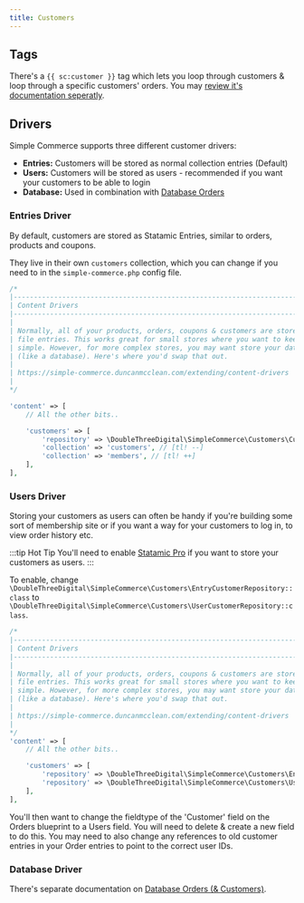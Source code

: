 ```yaml
---
title: Customers
---
```


## Tags

There's a `{{ sc:customer }}` tag which lets you loop through customers & loop through a specific customers' orders. You may [review it's documentation seperatly](https://simple-commerce.duncanmcclean.com/tags/customer).

## Drivers

Simple Commerce supports three different customer drivers:

-   **Entries:** Customers will be stored as normal collection entries (Default)
-   **Users:** Customers will be stored as users - recommended if you want your customers to be able to login
-   **Database:** Used in combination with [Database Orders](/database-orders)

### Entries Driver

By default, customers are stored as Statamic Entries, similar to orders, products and coupons.

They live in their own `customers` collection, which you can change if you need to in the `simple-commerce.php` config file.

```php
/*
|--------------------------------------------------------------------------
| Content Drivers
|--------------------------------------------------------------------------
|
| Normally, all of your products, orders, coupons & customers are stored as flat
| file entries. This works great for small stores where you want to keep everything
| simple. However, for more complex stores, you may want store your data somewhere else
| (like a database). Here's where you'd swap that out.
|
| https://simple-commerce.duncanmcclean.com/extending/content-drivers
|
*/

'content' => [
	// All the other bits..

    'customers' => [
        'repository' => \DoubleThreeDigital\SimpleCommerce\Customers\Customer::class,
        'collection' => 'customers', // [tl! --]
        'collection' => 'members', // [tl! ++]
    ],
],
```

### Users Driver

Storing your customers as users can often be handy if you're building some sort of membership site or if you want a way for your customers to log in, to view order history etc.

:::tip Hot Tip
You'll need to enable [Statamic Pro](https://statamic.com/pricing) if you want to store your customers as users.
:::

To enable, change `\DoubleThreeDigital\SimpleCommerce\Customers\EntryCustomerRepository::class` to `\DoubleThreeDigital\SimpleCommerce\Customers\UserCustomerRepository::class`.

```php
/*
|--------------------------------------------------------------------------
| Content Drivers
|--------------------------------------------------------------------------
|
| Normally, all of your products, orders, coupons & customers are stored as flat
| file entries. This works great for small stores where you want to keep everything
| simple. However, for more complex stores, you may want store your data somewhere else
| (like a database). Here's where you'd swap that out.
|
| https://simple-commerce.duncanmcclean.com/extending/content-drivers
|
*/
'content' => [
	// All the other bits..

    'customers' => [
        'repository' => \DoubleThreeDigital\SimpleCommerce\Customers\EntryCustomerRepository::class, // [tl! --]
        'repository' => \DoubleThreeDigital\SimpleCommerce\Customers\UserCustomerRepository::class, // [tl! ++]
    ],
],
```

You'll then want to change the fieldtype of the 'Customer' field on the Orders blueprint to a Users field. You will need to delete & create a new field to do this. You may need to also change any references to old customer entries in your Order entries to point to the correct user IDs.

### Database Driver

There's separate documentation on [Database Orders (& Customers)](/database-orders).
